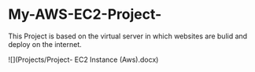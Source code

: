 # My-AWS-EC2-Project-
This Project is based on the virtual server in which websites are bulid and deploy on the internet.

![](Projects/Project- EC2 Instance (Aws).docx)
